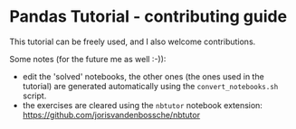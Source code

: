 # Pandas Tutorial - contributing guide

This tutorial can be freely used, and I also welcome contributions.

Some notes (for the future me as well :-)):

- edit the 'solved' notebooks, the other ones (the ones used in the tutorial) are generated automatically using the `convert_notebooks.sh` script.
- the exercises are cleared using the `nbtutor` notebook extension: https://github.com/jorisvandenbossche/nbtutor




